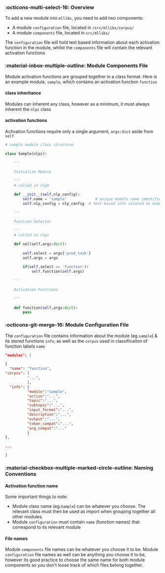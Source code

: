 ### :octicons-multi-select-16: Overview

To add a new module into `mllibs`, you need to add two components:

- A module `configuration` file, located in `/src/mllibs/corpus/` 
- A module `components` file, located in `src/mllibs/`

The `configuration` file will hold text based information about each activation function in the module, whilst the `components` file will contain the relevant activation functions

### :material-inbox-multiple-outline: Module Components File

Module activation functions are grouped together in a class format. Here is an example module, `sample`, which contains an activation function `function`

#### class inheritance

Modules can inherent any class, however as a minimum, it must always inherent the `nlpi` class

#### activation functions

Activation functions require only a single argument, `args:dict` aside from `self`

```python
# sample module class structure

class Sample(nlpi):
    
    '''
	
	Initialise Module

    '''
    # called in nlpm

    def __init__(self,nlp_config):
        self.name = 'sample'             # unique module name identifier (used in nlpm/nlpi)
        self.nlp_config = nlp_config  # text based info related to module (used in nlpm/nlpi)
        
    '''

	Function Selector 

    '''
    # called in nlpi

    def sel(self,args:dict):
        
        self.select = args['pred_task']
        self.args = args
        
        if(self.select == 'function'):
            self.function(self.args)
        
    '''

	Activation Functions

    '''
        
    def function(self,args:dict):
        pass
```


### :octicons-git-merge-16: Module Configuration File

The `configuration` file contains information about the module (eg.`sample`) & its stored functions `info`, as well as the `corpus` used in classificaiton of function labels `name`

``` json
"modules": [

{
  "name": "function",
"corpus": [
          "...",
          ],
  "info": {
          "module":"sample",
          "action":"...",
          "topic":"...",
          "subtopic":"...",
          "input_format":"...",
          "description":"...",
          "output":"...",
          "token_compat":"...",
          "arg_compat":"..."
          }
},

...

]
```

### :material-checkbox-multiple-marked-circle-outline: Naming Conventions

#### Activation function name

Some important things to note:

- Module class name (eg.`Sample`) can be whatever you choose. The relevant class must then be used as import when grouping together all other modules. 
- Module `configuration` must contain `name` (function names) that correspond to its relevant module 

#### File names

Module `components` file names can be whatever you choose it to be. Module `configuration` file names as well can be anything you choose it to be, however its good practice to choose the same name for both module components so you don't loose track of which files belong together.
